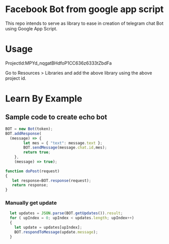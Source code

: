 # Facebook Bot from google app script

This repo intends to serve as library to ease in creation of telegram chat Bot using Google App Script.

# Usage 

ProjectId:MPYd_nqgatBHdfoP1CC636z6333tZbdFa

Go to Resources > Libraries and add the above library using the above project id.

# Learn By Example
## Sample code to create echo bot
```js
BOT = new Bot(token);
BOT.addResponse(
  (message) => {
        let mes = { "text": message.text };
        BOT.sendMessage(message.chat.id,mes);
        return true;
    }, 
    (message) => true);
    
function doPost(request)
{
   let response=BOT.response(request);
   return response;
}
```

### Manually get update
```js
  let updates = JSON.parse(BOT.getUpdates()).result;
  for ( upIndex = 0; upIndex < updates.length; upIndex++)
  {
    let update = updates[upIndex];
    BOT.respondToMessage(update.message);
  }
  ```
